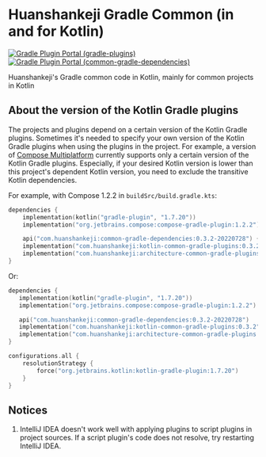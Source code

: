 # Huanshankeji Gradle Common (in and for Kotlin)

[![Gradle Plugin Portal (gradle-plugins)](https://img.shields.io/gradle-plugin-portal/v/com.huanshankeji.kotlin-jvm-common-conventions?label=plugin%20portal%20%28gradle-plugins%29)](https://plugins.gradle.org/search?term=com.huanshankeji)
[![Gradle Plugin Portal (common-gradle-dependencies)](https://img.shields.io/gradle-plugin-portal/v/com.huanshankeji.dummy-plugin?label=plugin%20portal%20%28common-gradle-dependencies%29)](https://plugins.gradle.org/plugin/com.huanshankeji.dummy-plugin)

Huanshankeji's Gradle common code in Kotlin, mainly for common projects in Kotlin

## About the version of the Kotlin Gradle plugins

The projects and plugins depend on a certain version of the Kotlin Gradle plugins. Sometimes it's needed to specify your
own version of the Kotlin Gradle plugins when using the plugins in the project. For example, a version
of [Compose Multiplatform](https://www.jetbrains.com/lp/compose-mpp/) currently supports only a certain version of the
Kotlin Gradle plugins. Especially, if your desired Kotlin version is lower than this project's dependent Kotlin version,
you need to exclude the transitive Kotlin dependencies.

For example, with Compose 1.2.2 in `buildSrc/build.gradle.kts`:

```kotlin
dependencies {
    implementation(kotlin("gradle-plugin", "1.7.20"))
    implementation("org.jetbrains.compose:compose-gradle-plugin:1.2.2")

    api("com.huanshankeji:common-gradle-dependencies:0.3.2-20220728") { exclude("org.jetbrains.kotlin") }
    implementation("com.huanshankeji:kotlin-common-gradle-plugins:0.3.2") { exclude("org.jetbrains.kotlin") }
    implementation("com.huanshankeji:architecture-common-gradle-plugins:0.3.2") { exclude("org.jetbrains.kotlin") }
}
```

Or:

```kotlin
dependencies {
   implementation(kotlin("gradle-plugin", "1.7.20"))
   implementation("org.jetbrains.compose:compose-gradle-plugin:1.2.2")

   api("com.huanshankeji:common-gradle-dependencies:0.3.2-20220728")
   implementation("com.huanshankeji:kotlin-common-gradle-plugins:0.3.2")
   implementation("com.huanshankeji:architecture-common-gradle-plugins:0.3.2")
}

configurations.all {
    resolutionStrategy {
        force("org.jetbrains.kotlin:kotlin-gradle-plugin:1.7.20")
    }
}
```

## Notices

1. IntelliJ IDEA doesn't work well with applying plugins to script plugins in project sources. If a script plugin's code
   does not resolve, try restarting IntelliJ IDEA.

